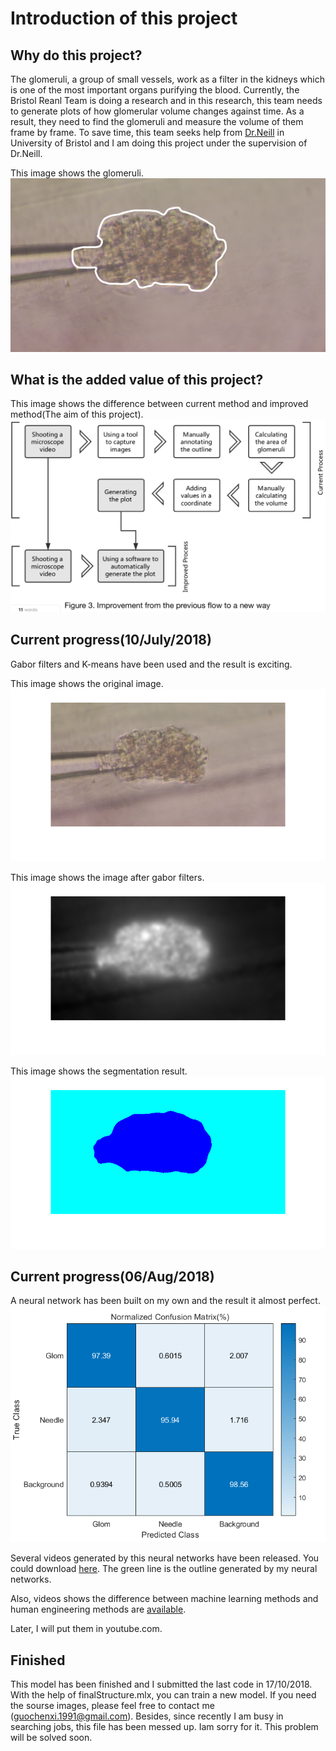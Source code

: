 # Introduction of this project

## Why do this project?

The glomeruli, a group of small vessels, work as a filter in the kidneys which is one of the most important organs purifying the blood. Currently, the Bristol Reanl Team is doing a research and in this research, this team needs to generate plots of how glomerular volume changes against time. As a result, they need to find the glomeruli and measure the volume of them frame by frame. To save time, this team seeks help from [Dr.Neill](http://www.bristol.ac.uk/engineering/people/neill-w-campbell/index.html) in University of Bristol and I am doing this project under the supervision of Dr.Neill.

This image shows the glomeruli.
![image](https://github.com/ChenxiiGuo/glomDetector/blob/master/Introduction/bigGlom.png)

## What is the added value of this project?

This image shows the difference between current method and improved method(The aim of this project).
![image](https://github.com/ChenxiiGuo/glomDetector/blob/master/Introduction/addedValue.png)

## Current progress(10/July/2018)

Gabor filters and K-means have been used and the result is exciting.

This image shows the original image.
![image](https://github.com/ChenxiiGuo/glomDetector/blob/master/Introduction/gabor_orig.png)

This image shows the image after gabor filters.
![image](https://github.com/ChenxiiGuo/glomDetector/blob/master/Introduction/gabor_mid.png)

This image shows the segmentation result.
![image](https://github.com/ChenxiiGuo/glomDetector/blob/master/Introduction/gabor_rusult.png)


## Current progress(06/Aug/2018)

A neural network has been built on my own and the result it almost perfect.
![image](https://github.com/ChenxiiGuo/glomDetector/blob/master/cnn/accessOfCNN/norm.png)

Several videos generated by this neural networks have been released. You could download [here](https://github.com/ChenxiiGuo/glomDetector/tree/master/cnn/segVideos). The green line is the outline generated by my neural networks.

Also, videos shows the difference between machine learning methods and human engineering methods are [available](https://github.com/ChenxiiGuo/glomDetector/tree/master/cnn/compareVideos).

Later, I will put them in youtube.com.

## Finished

This model has been finished and I submitted the last code in 17/10/2018. With the help of finalStructure.mlx, you can train a new model. If you need the sourse images, please feel free to contact me (guochenxi.1991@gmail.com). Besides, since recently I am busy in searching jobs, this file has been messed up. Iam sorry for it. This problem will be solved soon.
